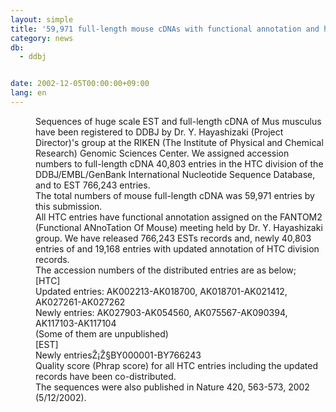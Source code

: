 ```yaml
---
layout: simple
title: '59,971 full-length mouse cDNAs with functional annotation and huge scale 766,243 ESTs have been made public'
category: news
db:
  - ddbj


date: 2002-12-05T00:00:00+09:00
lang: en
---
```


<dd>Sequences of huge scale EST and full-length cDNA of Mus musculus have been registered to DDBJ by Dr. Y. Hayashizaki (Project Director)'s group at the RIKEN (The Institute of Physical and Chemical Research) Genomic Sciences Center. We assigned accession numbers to full-length cDNA 40,803 entries in the HTC division of the DDBJ/EMBL/GenBank International Nucleotide Sequence Database, and to EST 766,243 entries.<br>The total numbers of mouse full-length cDNA was 59,971 entries by this submission.
<dd>All HTC entries have functional annotation assigned on the FANTOM2 (Functional ANnoTation Of Mouse) meeting held by Dr. Y. Hayashizaki group. We have released 766,243 ESTs records and, newly 40,803 entries of and 19,168 entries with updated annotation of HTC division records.
<dd>The accession numbers of the distributed entries are as below;<br>
<dd>[HTC]<br>
<dd>Updated entries: AK002213-AK018700, AK018701-AK021412, AK027261-AK027262<br>
<dd>Newly entries: AK027903-AK054560, AK075567-AK090394, AK117103-AK117104<br>
<dd>(Some of them are unpublished)<br>
<dd>[EST]<br>
<dd>Newly entriesŽ¡Ž§BY000001-BY766243<br>
<dd>Quality score (Phrap score) for all HTC entries including the updated records have been co-distributed.<br>
<dd>The sequences were also published in Nature 420, 563-573, 2002 (5/12/2002).</dd>
</dd>
</dd>
</dd>
</dd>
</dd>
</dd>
</dd>
</dd>
</dd>
</dd>
